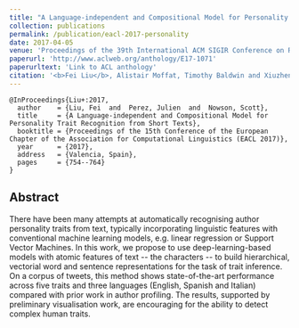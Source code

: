 ```yaml
---
title: "A Language-independent and Compositional Model for Personality Trait Recognition from Short Texts"
collection: publications
permalink: /publication/eacl-2017-personality
date: 2017-04-05
venue: 'Proceedings of the 39th International ACM SIGIR Conference on Research and Development in Information Retrieval (SIGIR 2016)'
paperurl: 'http://www.aclweb.org/anthology/E17-1071'
paperurltext: 'Link to ACL anthology'
citation: '<b>Fei Liu</b>, Alistair Moffat, Timothy Baldwin and Xiuzhen Zhang (2016) <a href="http://liufly.github.io/files/papers/sigir-2016.pdf"><u>Quit while ahead: Evaluating truncated rankings</u></a>, In <i>Proceedings of the 39th International ACM SIGIR Conference on Research and Development in Information Retrieval (SIGIR 2016)</i>, Pisa, Italy, pp. 953-956.'
---
```


```
@InProceedings{Liu+:2017,
  author    = {Liu, Fei  and  Perez, Julien  and  Nowson, Scott},
  title     = {A Language-independent and Compositional Model for Personality Trait Recognition from Short Texts},
  booktitle = {Proceedings of the 15th Conference of the European Chapter of the Association for Computational Linguistics (EACL 2017)},
  year      = {2017},
  address   = {Valencia, Spain},
  pages     = {754--764}
}
```

## Abstract
There have been many attempts at automatically recognising author personality traits from text, typically incorporating linguistic features with conventional machine learning models, e.g. linear regression or Support Vector Machines. In this work, we propose to use deep-learning-based models with atomic features of text -- the characters -- to build hierarchical, vectorial word and sentence representations for the task of trait inference. On a corpus of tweets, this method shows state-of-the-art performance across five traits and three languages (English, Spanish and Italian) compared with prior work in author profiling. The results, supported by preliminary visualisation work, are encouraging for the ability to detect complex human traits.